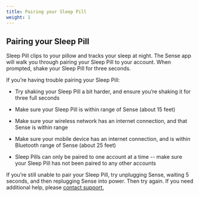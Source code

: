 ```yaml
---
title: Pairing your Sleep Pill
weight: 1
---
```


## Pairing your Sleep Pill


Sleep Pill clips to your pillow and tracks your sleep at night. The Sense app will walk you through pairing your Sleep Pill to your account. When prompted, shake your Sleep Pill for three seconds. 


If you’re having trouble pairing your Sleep Pill:

- Try shaking your Sleep Pill a bit harder, and ensure you’re shaking it for three full seconds

- Make sure your Sleep Pill is within range of Sense (about 15 feet)

- Make sure your wireless network has an internet connection, and that Sense is within range

- Make sure your mobile device has an internet connection, and is within Bluetooth range of Sense (about 25 feet)

- Sleep Pills can only be paired to one account at a time -- make sure your Sleep Pill has not been paired to any other accounts


If you’re still unable to pair your Sleep Pill, try unplugging Sense, waiting 5 seconds, and then replugging Sense into power. Then try again. If you need additional help, please [contact support.](https://support.hello.is/hc/en-us/requests/new)